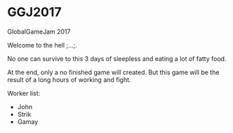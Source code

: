 # GGJ2017
GlobalGameJam 2017

Welcome to the hell ;...;.

No one can survive to this 3 days of sleepless and eating a lot of fatty food.

At the end, only a no finished game will created. But this game will be the result of a long hours of working and fight.


Worker list:
- John
- Strik
- Gamay
